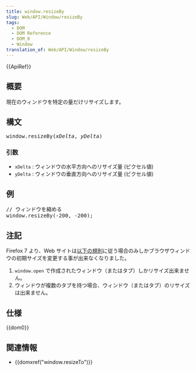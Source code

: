 ```yaml
---
title: window.resizeBy
slug: Web/API/Window/resizeBy
tags:
  - DOM
  - DOM Reference
  - DOM_0
  - Window
translation_of: Web/API/Window/resizeBy
---
```

<div>
 {{ApiRef}}</div>
<h2 id="Summary" name="Summary">概要</h2>
<p>現在のウィンドウを特定の量だけリサイズします。</p>
<h2 id="Syntax" name="Syntax">構文</h2>
<pre class="syntaxbox">window.resizeBy(<em>xDelta</em>, <em>yDelta</em>)
</pre>
<h3 id="Parameters" name="Parameters">引数</h3>
<ul>
 <li><code>xDelta</code> : ウィンドウの水平方向へのリサイズ量 (ピクセル値)</li>
 <li><code>yDelta</code> : ウィンドウの垂直方向へのリサイズ量 (ピクセル値)</li>
</ul>
<h2 id="Example" name="Example">例</h2>
<pre class="brush:js">// ウィンドウを縮める
window.resizeBy(-200, -200);
</pre>
<h2 id="Notes" name="Notes">注記</h2>
<p>Firefox 7 より、Web サイトは<a class="link-https" href="https://bugzilla.mozilla.org/show_bug.cgi?id=565541#c24">以下の規則</a>に従う場合のみしかブラウザウィンドウの初期サイズを変更する事が出来なくなりました。</p>
<ol>
 <li><code>window.open</code> で作成されたウィンドウ（またはタブ）しかリサイズ出来ません。</li>
 <li>ウィンドウが複数のタブを持つ場合、ウィンドウ（またはタブ）のリサイズは出来ません。</li>
</ol>
<h2 id="Specification" name="Specification">仕様</h2>
<p>{{dom0}}</p>
<h2 id="See_also" name="See_also">関連情報</h2>
<ul>
 <li>{{domxref("window.resizeTo")}}</li>
</ul>
